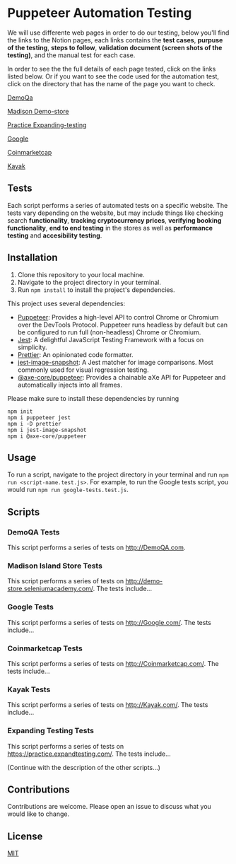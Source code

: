 # Puppeteer Automation Testing

We will use differente web pages in order to do our testing, below you'll find the links to the Notion pages,
each links contains the __test cases__, __purpuse of the testing__, __steps to follow__, __validation document (screen shots of the testing)__, and the manual test for each case.

In order to see the the full details of each page tested, click on the links listed below.
Or if you want to see the code used for the automation test, click on the directory that has the name of the page you want to check. 

[DemoQa](https://www.notion.so/DemoQa-d5ad9dee0d504c7b94020725b28a80f7?pvs=21)

[Madison Demo-store](https://www.notion.so/Madison-Demo-store-24706e51f4784165956dec4ceb31c5b0?pvs=21)

[Practice Expanding-testing](https://www.notion.so/practice-expandin-testing-db4d5d9a96534e24b586defae09383d9?pvs=21)

[Google](https://www.notion.so/google-4390ab6abadd4648be1a064cfce56ec4?pvs=21)

[Coinmarketcap](https://www.notion.so/coinmarketcap-ce38278df10a49d7b96e76a4b98ad455?pvs=21)

[Kayak](https://www.notion.so/kayak-4e27d130fdbf47dc90eb6032524ee991?pvs=21)

## Tests

Each script performs a series of automated tests on a specific website. The tests vary depending on the website, but may include things like checking search __functionality__, __tracking cryptocurrency prices__, __verifying booking functionality__, __end to end testing__ in the stores as well as __performance testing__ and __accesibility testing__.

## Installation

1. Clone this repository to your local machine.
2. Navigate to the project directory in your terminal.
3. Run `npm install` to install the project's dependencies.

This project uses several dependencies:

- [Puppeteer](https://github.com/puppeteer/puppeteer): Provides a high-level API to control Chrome or Chromium over the DevTools Protocol. Puppeteer runs headless by default but can be configured to run full (non-headless) Chrome or Chromium.
- [Jest](https://jestjs.io/): A delightful JavaScript Testing Framework with a focus on simplicity.
- [Prettier](https://prettier.io/): An opinionated code formatter.
- [jest-image-snapshot](https://github.com/americanexpress/jest-image-snapshot): A Jest matcher for image comparisons. Most commonly used for visual regression testing.
- [@axe-core/puppeteer](https://github.com/dequelabs/axe-core-npm/tree/develop/packages/puppeteer): Provides a chainable aXe API for Puppeteer and automatically injects into all frames.

Please make sure to install these dependencies by running 
```
npm init
npm i puppeteer jest 
npm i -D prettier 
npm i jest-image-snapshot 
npm i @axe-core/puppeteer
```


## Usage

To run a script, navigate to the project directory in your terminal and run `npm run <script-name.test.js>`. For example, to run the Google tests script, you would run `npm run google-tests.test.js`.

## Scripts

### DemoQA Tests

This script performs a series of tests on http://DemoQA.com. 

### Madison Island Store Tests

This script performs a series of tests on http://demo-store.seleniumacademy.com/. The tests include...

### Google Tests

This script performs a series of tests on http://Google.com/. The tests include...

### Coinmarketcap Tests

This script performs a series of tests on http://Coinmarketcap.com/. The tests include...

### Kayak Tests

This script performs a series of tests on http://Kayak.com/. The tests include...

### Expanding Testing Tests

This script performs a series of tests on https://practice.expandtesting.com/. The tests include...

(Continue with the description of the other scripts...)


## Contributions

Contributions are welcome. Please open an issue to discuss what you would like to change.

## License

[MIT](https://choosealicense.com/licenses/mit/)
